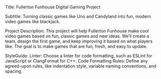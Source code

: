 Title: Fullerton Funhouse Digital Gaming Project

Subtitle: Turning classic games like Uno and Candyland into fun, modern video games like blackjack.

Project Description:
This project will help Fullerton Funhouse make cool video games based on fun, classic games and new ideas. We’ll create a team, design the first game, and keep improving it based on what players like. The goal is to make games that are fun, fresh, and easy to update.

StyleGuide:
Linter: Choose a linter for code formatting, such as ESLint for JavaScript or ClangFormat for C++.
Code Formatting Rules: Define any agreed-upon rules, like indentation style, variable naming conventions, and spacing.
